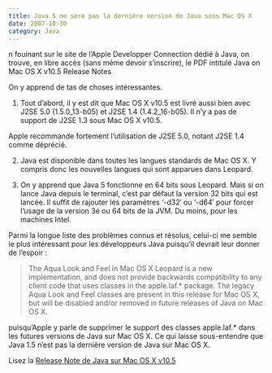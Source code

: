 ```yaml
---
title: Java 5 ne sera pas la dernière version de Java sous Mac OS X
date: 2007-10-30
category: Java
---
```


n fouinant sur le site de l’Apple Developper Connection dédié à Java, on trouve, en libre accès (sans même devoir s’inscrire), le PDF intitulé
Java on Mac OS X v10.5 Release Notes

On y apprend de tas de choses intéressantes.

1. Tout d’abord, il y est dit que Mac OS X v10.5 est livré aussi bien avec J2SE 5.0 (1.5.0_13-b05) et J2SE 1.4 (1.4.2_16-b05). Il n’y a pas de support de J2SE 1.3 sous Mac OS X v10.5.

Apple recommande fortement l’utilisation de J2SE 5.0, notant J2SE 1.4 comme déprécié.

2. Java est disponible dans toutes les langues standards de Mac OS X. Y compris donc les nouvelles langues qui sont apparues dans Leopard.

3. On y apprend que Java 5 fonctionne en 64 bits sous Leopard. Mais si on lance Java depuis le terminal, c’est par défaut la version 32 bits qui est lancée. Il suffit de rajouter les paramètres ‘-d32′ ou ‘-d64′ pour forcer l’usage de la version 3é ou 64 bits de la JVM. Du moins, pour les machines Intel.

Parmi la longue liste des problèmes connus et résolus, celui-ci me semble le plus intéressant pour les développeurs Java puisqu’il devrait leur donner de l’espoir :

> The Aqua Look and Feel in Mac OS X Leopard is a new implementation, and does not provide
> backwards compatibility to any client code that uses classes in the apple.laf.* package. The legacy Aqua Look and Feel classes are present in this release for Mac OS X, but will be disabled and/or removed in future releases of Java on Mac OS X.

puisqu’Apple y parle de supprimer le support des classes apple.laf.* dans les futures versions de Java sur Mac OS X. Ce qui laisse sous-entendre que Java 1.5 n’est pas la dernière version de Java sur Mac OS X.

Lisez la [Release Note de Java sur Mac OS X v10.5][Release Note]

[Release Note]: https://web.archive.org/web/20210617211150/http://developer.apple.com/releasenotes/Java/JavaLeopardRN/JavaLeopardRN.pdf
